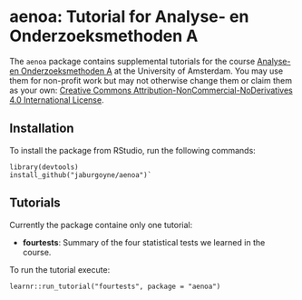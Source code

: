 # aenoa: Tutorial for Analyse- en Onderzoeksmethoden A

The `aenoa` package contains supplemental tutorials for the course 
[Analyse- en Onderzoeksmethoden A](http://studiegids.uva.nl/xmlpages/page/2018-2019/zoek-vak/vak/62512)
at the University of Amsterdam. You may use them for non-profit work but may
not otherwise change them or claim them as your own:
[Creative Commons Attribution-NonCommercial-NoDerivatives 4.0 International License](http://creativecommons.org/licenses/by-nc-nd/4.0/).

## Installation

To install the package from RStudio, run the following commands:

    library(devtools)
    install_github("jaburgoyne/aenoa")`

## Tutorials

Currently the package containe only one tutorial:

* **fourtests**: Summary of the four statistical tests we learned in the course.
    
To run the tutorial execute:

    learnr::run_tutorial("fourtests", package = "aenoa")
 
 
